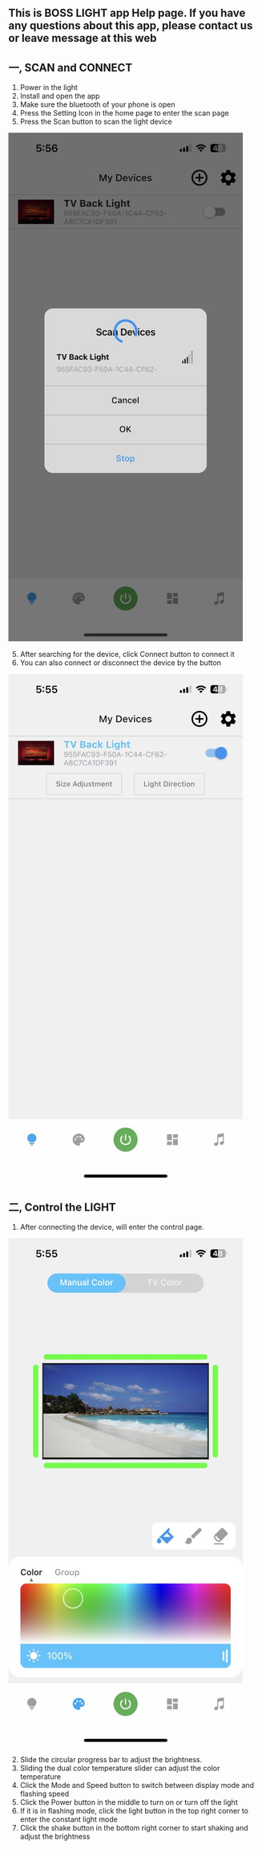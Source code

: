 ## This is BOSS LIGHT app Help page. If you have any questions about this app, please contact us or leave message at this web ##

## 一, SCAN and CONNECT ##
  1. Power in the light
  2. Install and open the app
  3. Make sure the bluetooth of your phone is open
  4. Press the Setting Icon in the home page to enter the scan page
  5. Press the Scan button to scan the light device
  
  ![home image](https://github.com/niteapps/ioled/blob/main/en1.jpg)
  
  5. After searching for the device, click Connect button to connect it
  6. You can also connect or disconnect the device by the  button
  
  ![home image](https://github.com/niteapps/ioled/blob/main/en2.jpg)

## 二, Control the LIGHT  ##
  1. After connecting the device, will enter the control page.
  
   ![home image](https://github.com/niteapps/ioled/blob/main/en3.jpg)
   
  2. Slide the circular progress bar to adjust the brightness.
  3. Sliding the dual color temperature slider can adjust the color temperature
  4. Click the Mode and Speed button to switch between display mode and flashing speed
  5. Click the Power button in the middle to turn on or turn off the light
  6. If it is in flashing mode, click the light button in the top right corner to enter the constant light mode
  7. Click the shake button in the bottom right corner to start shaking and adjust the brightness

